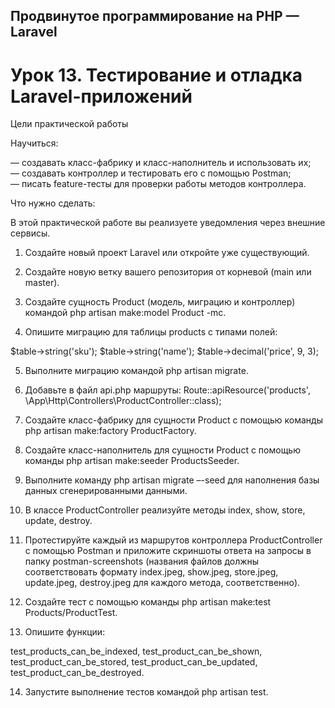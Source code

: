 ## Продвинутое программирование на PHP — Laravel<br />
# Урок 13. Тестирование и отладка Laravel-приложений<br />
Цели практической работы<br />

Научиться:<br />

— создавать класс-фабрику и класс-наполнитель и использовать их;<br />
— создавать контроллер и тестировать его с помощью Postman;<br />
— писать feature-тесты для проверки работы методов контроллера.<br />

Что нужно сделать:

В этой практической работе вы реализуете уведомления через внешние сервисы.

1. Создайте новый проект Laravel или откройте уже существующий.

2. Создайте новую ветку вашего репозитория от корневой (main или master).

3. Создайте сущность Product (модель, миграцию и контроллер) командой php artisan make:model Product -mc.

4. Опишите миграцию для таблицы products c типами полей:

$table->string('sku');
$table->string('name');
$table->decimal('price', 9, 3);


5. Выполните миграцию командой php artisan migrate.


6. Добавьте в файл api.php маршруты:
   Route::apiResource('products', \App\Http\Controllers\ProductController::class);

7. Создайте класс-фабрику для сущности Product c помощью команды php artisan make:factory ProductFactory.

8. Создайте класс-наполнитель для сущности Product c помощью команды php artisan make:seeder ProductsSeeder.

9. Выполните команду php artisan migrate –-seed для наполнения базы данных сгенерированными данными.

10. В классе ProductController реализуйте методы index, show, store, update, destroy.

11. Протестируйте каждый из маршрутов контроллера ProductController с помощью Postman и приложите скриншоты ответа на запросы в папку postman-screenshots (названия файлов должны соответствовать формату index.jpeg, show.jpeg, store.jpeg, update.jpeg, destroy.jpeg для каждого метода, соответственно).

12. Создайте тест c помощью команды php artisan make:test Products/ProductTest.

13. Опишите функции:

test_products_can_be_indexed,
test_product_can_be_shown,
test_product_can_be_stored,
test_product_can_be_updated,
test_product_can_be_destroyed.

14. Запустите выполнение тестов командой php artisan test.

